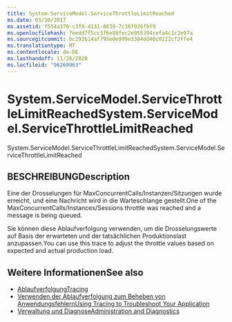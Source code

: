 ```yaml
---
title: System.ServiceModel.ServiceThrottleLimitReached
ms.date: 03/30/2017
ms.assetid: f554a370-c3f8-4131-8639-7c36f926fbf9
ms.openlocfilehash: 7eedd7f5cc3f6e88fec2e955394cefa4c1c2e97a
ms.sourcegitcommit: bc293b14af795e0e999e3304dd40c0222cf2ffe4
ms.translationtype: MT
ms.contentlocale: de-DE
ms.lasthandoff: 11/26/2020
ms.locfileid: "96269963"
---
```

# <a name="systemservicemodelservicethrottlelimitreached"></a><span data-ttu-id="5fcbc-102">System.ServiceModel.ServiceThrottleLimitReached</span><span class="sxs-lookup"><span data-stu-id="5fcbc-102">System.ServiceModel.ServiceThrottleLimitReached</span></span>

<span data-ttu-id="5fcbc-103">System.ServiceModel.ServiceThrottleLimitReached</span><span class="sxs-lookup"><span data-stu-id="5fcbc-103">System.ServiceModel.ServiceThrottleLimitReached</span></span>  
  
## <a name="description"></a><span data-ttu-id="5fcbc-104">BESCHREIBUNG</span><span class="sxs-lookup"><span data-stu-id="5fcbc-104">Description</span></span>  

 <span data-ttu-id="5fcbc-105">Eine der Drosselungen für MaxConcurrentCalls/Instanzen/Sitzungen wurde erreicht, und eine Nachricht wird in die Warteschlange gestellt.</span><span class="sxs-lookup"><span data-stu-id="5fcbc-105">One of the MaxConcurrentCalls/Instances/Sessions throttle was reached and a message is being queued.</span></span>  
  
 <span data-ttu-id="5fcbc-106">Sie können diese Ablaufverfolgung verwenden, um die Drosselungswerte auf Basis der erwarteten und der tatsächlichen Produktionslast anzupassen.</span><span class="sxs-lookup"><span data-stu-id="5fcbc-106">You can use this trace to adjust the throttle values based on expected and actual production load.</span></span>  
  
## <a name="see-also"></a><span data-ttu-id="5fcbc-107">Weitere Informationen</span><span class="sxs-lookup"><span data-stu-id="5fcbc-107">See also</span></span>

- [<span data-ttu-id="5fcbc-108">Ablaufverfolgung</span><span class="sxs-lookup"><span data-stu-id="5fcbc-108">Tracing</span></span>](index.md)
- [<span data-ttu-id="5fcbc-109">Verwenden der Ablaufverfolgung zum Beheben von Anwendungsfehlern</span><span class="sxs-lookup"><span data-stu-id="5fcbc-109">Using Tracing to Troubleshoot Your Application</span></span>](using-tracing-to-troubleshoot-your-application.md)
- [<span data-ttu-id="5fcbc-110">Verwaltung und Diagnose</span><span class="sxs-lookup"><span data-stu-id="5fcbc-110">Administration and Diagnostics</span></span>](../index.md)
